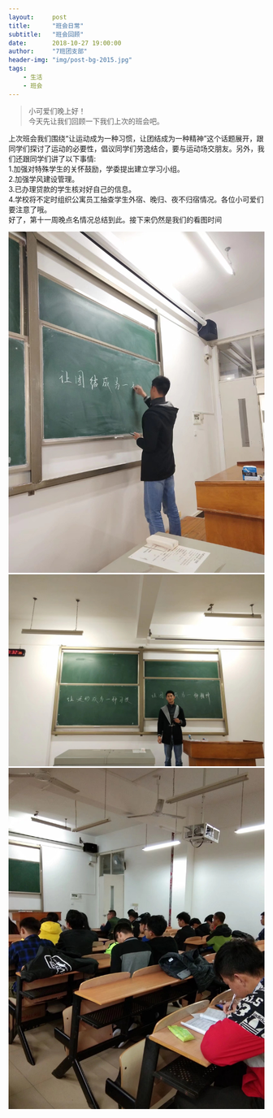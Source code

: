 ```yaml
---
layout:     post
title:      "班会日常"
subtitle:   "班会回顾"
date:       2018-10-27 19:00:00
author:     "7班团支部"
header-img: "img/post-bg-2015.jpg"
tags:
    - 生活
    - 班会
---
```


> 小可爱们晚上好！<br>今天先让我们回顾一下我们上次的班会吧。

 
   上次班会我们围绕“让运动成为一种习惯，让团结成为一种精神”这个话题展开，跟同学们探讨了运动的必要性，倡议同学们劳逸结合，要与运动场交朋友。另外，我们还跟同学们讲了以下事情:<br>
1.加强对特殊学生的关怀鼓励，学委提出建立学习小组。<br>
2.加强学风建设管理。<br>
3.已办理贷款的学生核对好自己的信息。<br>
4.学校将不定时组织公寓员工抽查学生外宿、晚归、夜不归宿情况。各位小可爱们要注意了哦。<br>
   好了，第十一周晚点名情况总结到此。接下来仍然是我们的看图时间<br>
 
 ![](/img/in-post/post-meeting-06.jpeg)
 ![](/img/in-post/post-meeting-07.jpeg)
 ![](/img/in-post/post-meeting-08.jpeg)





